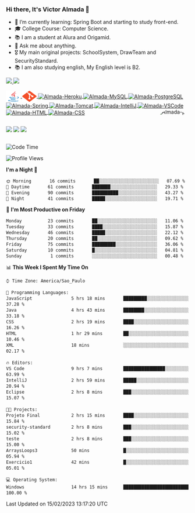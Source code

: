 ### Hi there, It's Victor Almada 👋


- 🌱 I’m currently learning: Spring Boot and starting to study front-end.
- 🎓 College Course: Computer Science.
- 📚  I am a student at Alura and Origamid.
- 💬 Ask me about anything.
- 🎖 My main original projects: SchoolSystem, DrawTeam and SecurityStandard.
- 📚 I am also studying english, My English level is B2.
 
<div>
<a href="https://github.com/Almadavic">
<img height="180em" src="https://github-readme-stats.vercel.app/api?username=Almadavic&showw_icons=true&theme=dark&include_all_commits=true&count_private=true">
<img height="180em" src="https://github-readme-stats.vercel.app/api/top-langs/?username=Almadavic&layout=compact&langs_count=16&theme=dracula">
</div>

<div style="display: inline_block"><br>
  <img align="center" alt="Almada-Java" height="30" width="40" src="https://raw.githubusercontent.com/devicons/devicon/master/icons/java/java-original.svg">
  <img align="center" alt="Almada-Git" height="30" width="40" src="https://raw.githubusercontent.com/devicons/devicon/master/icons/git/git-original.svg">
  <img align="center" alt="Almada-Heroku" height="30" width="40" src="https://cdn.jsdelivr.net/gh/devicons/devicon/icons/heroku/heroku-plain-wordmark.svg" />             
  <img align="center" alt="Almada-MySQL" height="30" width="40" src="https://cdn.jsdelivr.net/gh/devicons/devicon/icons/mysql/mysql-original-wordmark.svg" />
  <img align="center" alt="Almada-PostgreSQL" height="30" width="40" src="https://cdn.jsdelivr.net/gh/devicons/devicon/icons/postgresql/postgresql-plain-wordmark.svg" />
  <img align="center" alt="Almada-Spring" height="30" width="40" src="https://cdn.jsdelivr.net/gh/devicons/devicon/icons/spring/spring-original-wordmark.svg" />
  <img align="center" alt="Almada-Tomcat" height="30" width="40" src="https://cdn.jsdelivr.net/gh/devicons/devicon/icons/tomcat/tomcat-original-wordmark.svg" />
   <img align="center" alt="Almada-IntelliJ" height="30" width="40" src="https://cdn.jsdelivr.net/gh/devicons/devicon/icons/intellij/intellij-original.svg" />
   <img align="center" alt="Almada-VSCode" height="30" width="40" src="https://cdn.jsdelivr.net/gh/devicons/devicon/icons/vscode/vscode-original.svg" />
   <img align="center" alt="Almada-HTML" height="30" width="40" src="https://cdn.jsdelivr.net/gh/devicons/devicon/icons/html5/html5-original.svg" />
   <img align="center" alt="Almada-CSS" height="30" width="40" src="https://cdn.jsdelivr.net/gh/devicons/devicon/icons/css3/css3-original.svg" />
  <img align="right" alt="Almada-pic" height="150" style="border-radius:50px;" src="https://user-images.githubusercontent.com/85299065/185514627-94fcf387-edc6-4c24-88f1-b4873ccd49e9.png">
</div>
  
  ##
 
<div> 
  <a href="https://www.youtube.com/channel/UCUrcUNA90M_ZqLEcQxd3UNA" target="_blank"><img src="https://img.shields.io/badge/YouTube-FF0000?style=for-the-badge&logo=youtube&logoColor=white" target="_blank"></a>
 <a href = "mailto:almadavic@live.com"><img src="https://img.shields.io/badge/-Gmail-%23333?style=for-the-badge&logo=gmail&logoColor=white" target="_blank"></a>
  <a href="https://www.linkedin.com/in/victoralmada/" target="_blank"><img src="https://img.shields.io/badge/-LinkedIn-%230077B5?style=for-the-badge&logo=linkedin&logoColor=white" target="_blank"></a> 
</div>

##

<!--START_SECTION:waka-->
![Code Time](http://img.shields.io/badge/Code%20Time-209%20hrs%2036%20mins-blue)

![Profile Views](http://img.shields.io/badge/Profile%20Views-3-blue)

**I'm a Night 🦉** 

```text
🌞 Morning       16 commits       ██░░░░░░░░░░░░░░░░░░░░░░░   07.69 % 
🌆 Daytime       61 commits       ███████░░░░░░░░░░░░░░░░░░   29.33 % 
🌃 Evening       90 commits       ██████████░░░░░░░░░░░░░░░   43.27 % 
🌙 Night         41 commits       █████░░░░░░░░░░░░░░░░░░░░   19.71 % 

```
📅 **I'm Most Productive on Friday** 

```text
Monday          23 commits       ██░░░░░░░░░░░░░░░░░░░░░░░   11.06 % 
Tuesday         33 commits       ████░░░░░░░░░░░░░░░░░░░░░   15.87 % 
Wednesday       46 commits       █████░░░░░░░░░░░░░░░░░░░░   22.12 % 
Thursday        20 commits       ██░░░░░░░░░░░░░░░░░░░░░░░   09.62 % 
Friday          75 commits       █████████░░░░░░░░░░░░░░░░   36.06 % 
Saturday        10 commits       █░░░░░░░░░░░░░░░░░░░░░░░░   04.81 % 
Sunday           1 commits       ░░░░░░░░░░░░░░░░░░░░░░░░░   00.48 % 

```


📊 **This Week I Spent My Time On** 

```text
⌚︎ Time Zone: America/Sao_Paulo

💬 Programming Languages: 
JavaScript               5 hrs 18 mins       █████████░░░░░░░░░░░░░░░░   37.28 % 
Java                     4 hrs 43 mins       ████████░░░░░░░░░░░░░░░░░   33.18 % 
CSS                      2 hrs 19 mins       ████░░░░░░░░░░░░░░░░░░░░░   16.26 % 
HTML                     1 hr 29 mins        ██░░░░░░░░░░░░░░░░░░░░░░░   10.46 % 
XML                      18 mins             ░░░░░░░░░░░░░░░░░░░░░░░░░   02.17 % 

🔥 Editors: 
VS Code                  9 hrs 7 mins        ████████████████░░░░░░░░░   63.99 % 
IntelliJ                 2 hrs 59 mins       █████░░░░░░░░░░░░░░░░░░░░   20.94 % 
Eclipse                  2 hrs 8 mins        ███░░░░░░░░░░░░░░░░░░░░░░   15.07 % 

🐱‍💻 Projects: 
Projeto Final            2 hrs 15 mins       ████░░░░░░░░░░░░░░░░░░░░░   15.84 % 
security-standard        2 hrs 8 mins        ███░░░░░░░░░░░░░░░░░░░░░░   15.02 % 
teste                    2 hrs 8 mins        ███░░░░░░░░░░░░░░░░░░░░░░   15.00 % 
ArraysLoops3             50 mins             █░░░░░░░░░░░░░░░░░░░░░░░░   05.94 % 
Exercicio1               42 mins             █░░░░░░░░░░░░░░░░░░░░░░░░   05.01 % 

💻 Operating System: 
Windows                  14 hrs 15 mins      █████████████████████████   100.00 % 

```


 Last Updated on 15/02/2023 13:17:20 UTC
<!--END_SECTION:waka-->
